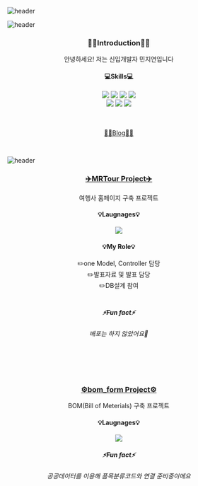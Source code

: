 ![header](https://capsule-render.vercel.app/api?type=waving&color=0:A2F6FF,100:0054FF&height=239&section=header&text=Hello!%20I'm%20Min-nee&fontSize=80&fontColor=FFFFFF&animation=fadeIn&fontAlign=50)

<!--About ME-->

![header](https://capsule-render.vercel.app/api?type=transparent&height=150&section=header&text=About%20ME&fontSize=50&fontColor=DB9CFF)

<div align = center>
  <h3>🙋‍♀️Introduction🙋‍♀️</h3>
  <span>
    안녕하세요! 저는 신입개발자 민지연입니다
  </span>
  <br>
  <h4>💻Skills💻</h4>
  <img src="https://img.shields.io/badge/Java-993800?style=flat&logo=Java&logoColor=white"/>
  <img src="https://img.shields.io/badge/Html5-E34F26?style=flat&logo=Html5&logoColor=white"/>
  <img src="https://img.shields.io/badge/CSS-1572B6?style=flat&logo=CSS3&logoColor=white"/>
  <img src="https://img.shields.io/badge/JavaScript-F7DF1E?style=flat&logo=JavaScript&logoColor=white"/>
  <br>
  <img src="https://img.shields.io/badge/JQuery-0769AD?style=flat&logo=JQuery&logoColor=white"/>
  <img src="https://img.shields.io/badge/OracleDB-F80000?style=flat&logo=Oracle&logoColor=white"/>
  <img src="https://img.shields.io/badge/SpringFramework-6DB33F?style=flat&logo=Spring&logoColor=white"/>

  <br><br>
  <a href = "https://hellominz.tistory.com/">
  👩‍💻Blog👩‍💻</a>
  
</div>

<br>
<!--About Project-->

![header](https://capsule-render.vercel.app/api?type=transparent&height=150&section=header&text=About%20Project&fontSize=50&fontColor=2478FF)

<div align = center>
  <h3><a href = "https://github.com/Min-nee/MRTour">✈️MRTour Project✈️</a></h3>
  <span>
    여행사 홈페이지 구축 프로젝트
  </span>
  
  <br>
  <h4>💡Laugnages💡</h4>
      <a href="https://github.com/Min-nee/MRTour">
        <img align="center" src="https://github-readme-stats.vercel.app/api/top-langs/?username=Min-nee&layout=compact&repo=MRTour" />
      </a>
  
  <br>
  
  <h4>💡My Role💡</h4>
      ✏️one Model, Controller 담당 <br> 
      ✏️발표자료 및 발표 담당 <br>
      ✏️DB설계 참여 <br>

<br>
  
  <h5>⚡Fun fact⚡</h5>
  <h6>배포는 하지 않았어요👻</h6>
</div>

<br><br><br>

<div align = center>
  <h3><a href = "https://github.com/Min-nee/bom_form">⚙️bom_form Project⚙️</a></h3>
  <span>
    BOM(Bill of Meterials) 구축 프로젝트
  </span>
  <br>
  <h4>💡Laugnages💡</h4>
      <a href="https://github.com/Min-nee/bom_form">
        <img align="center" src="https://github-readme-stats.vercel.app/api/top-langs/?username=Min-nee&layout=compact&repo=bom_form" />
      </a>
  <h5>⚡Fun fact⚡</h5>
  <h6>공공데이터를 이용해 품목분류코드와 연결 준비중이에요</h6>
</div>

